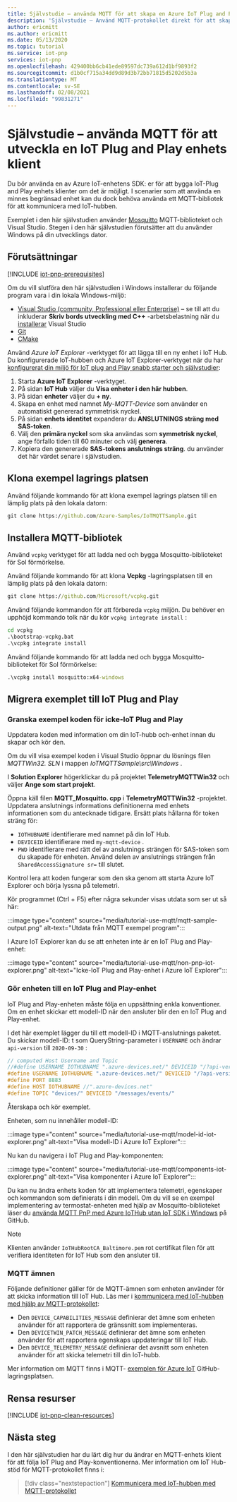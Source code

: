 ```yaml
---
title: Självstudie – använda MQTT för att skapa en Azure IoT Plug and Play-enhets klient | Microsoft Docs
description: 'Självstudie – Använd MQTT-protokollet direkt för att skapa en IoT Plug and Play enhets klient utan att använda SDK: er för Azure IoT-enheter'
author: ericmitt
ms.author: ericmitt
ms.date: 05/13/2020
ms.topic: tutorial
ms.service: iot-pnp
services: iot-pnp
ms.openlocfilehash: 429400bb6cb41ede89597dc739a612d1bf9893f2
ms.sourcegitcommit: d1b0cf715a34dd9d89d3b72bb71815d5202d5b3a
ms.translationtype: MT
ms.contentlocale: sv-SE
ms.lasthandoff: 02/08/2021
ms.locfileid: "99831271"
---
```

# <a name="tutorial---use-mqtt-to-develop-an-iot-plug-and-play-device-client"></a>Självstudie – använda MQTT för att utveckla en IoT Plug and Play enhets klient

Du bör använda en av Azure IoT-enhetens SDK: er för att bygga IoT-Plug and Play enhets klienter om det är möjligt. I scenarier som att använda en minnes begränsad enhet kan du dock behöva använda ett MQTT-bibliotek för att kommunicera med IoT-hubben.

Exemplet i den här självstudien använder [Mosquitto](http://mosquitto.org/) MQTT-biblioteket och Visual Studio. Stegen i den här självstudien förutsätter att du använder Windows på din utvecklings dator.

## <a name="prerequisites"></a>Förutsättningar

[!INCLUDE [iot-pnp-prerequisites](../../includes/iot-pnp-prerequisites.md)]

Om du vill slutföra den här självstudien i Windows installerar du följande program vara i din lokala Windows-miljö:

* [Visual Studio (community, Professional eller Enterprise)](https://visualstudio.microsoft.com/downloads/) – se till att du inkluderar **Skriv bords utveckling med C++** -arbetsbelastning när du [installerar](/cpp/build/vscpp-step-0-installation?preserve-view=true&view=vs-2019) Visual Studio
* [Git](https://git-scm.com/download/)
* [CMake](https://cmake.org/download/)

Använd *Azure IoT Explorer* -verktyget för att lägga till en ny enhet i IoT Hub. Du konfigurerade IoT-hubben och Azure IoT Explorer-verktyget när du har [konfigurerat din miljö för IoT plug and Play snabb starter och självstudier](set-up-environment.md):

1. Starta **Azure IoT Explorer** -verktyget.
1. På sidan **IoT Hub** väljer du **Visa enheter i den här hubben**.
1. På sidan **enheter** väljer du **+ ny**.
1. Skapa en enhet med namnet *My-MQTT-Device* som använder en automatiskt genererad symmetrisk nyckel.
1. På sidan **enhets identitet** expanderar du **ANSLUTNINGS sträng med SAS-token**.
1. Välj den **primära nyckel** som ska användas som **symmetrisk nyckel**, ange förfallo tiden till 60 minuter och välj **generera**.
1. Kopiera den genererade **SAS-tokens anslutnings sträng**. du använder det här värdet senare i självstudien.

## <a name="clone-sample-repo"></a>Klona exempel lagrings platsen

Använd följande kommando för att klona exempel lagrings platsen till en lämplig plats på den lokala datorn:

```cmd
git clone https://github.com/Azure-Samples/IoTMQTTSample.git
```

## <a name="install-mqtt-library"></a>Installera MQTT-bibliotek

Använd `vcpkg` verktyget för att ladda ned och bygga Mosquitto-biblioteket för Sol förmörkelse.

Använd följande kommando för att klona **Vcpkg** -lagringsplatsen till en lämplig plats på den lokala datorn:

```cmd
git clone https://github.com/Microsoft/vcpkg.git
```

Använd följande kommandon för att förbereda `vcpkg` miljön. Du behöver en upphöjd kommando tolk när du kör `vcpkg integrate install` :

```cmd
cd vcpkg
.\bootstrap-vcpkg.bat
.\vcpkg integrate install
```

Använd följande kommando för att ladda ned och bygga Mosquitto-biblioteket för Sol förmörkelse:

```cmd
.\vcpkg install mosquitto:x64-windows
```

## <a name="migrate-the-sample-to-iot-plug-and-play"></a>Migrera exemplet till IoT Plug and Play

### <a name="review-the-non-iot-plug-and-play-sample-code"></a>Granska exempel koden för icke-IoT Plug and Play

Uppdatera koden med information om din IoT-hubb och-enhet innan du skapar och kör den.

Om du vill visa exempel koden i Visual Studio öppnar du lösnings filen *MQTTWin32. SLN* i mappen *IoTMQTTSample\src\Windows* .

I **Solution Explorer** högerklickar du på projektet **TelemetryMQTTWin32** och väljer **Ange som start projekt**.

Öppna käll filen **MQTT_Mosquitto. cpp** i **TelemetryMQTTWin32** -projektet. Uppdatera anslutnings informations definitionerna med enhets informationen som du antecknade tidigare. Ersätt plats hållarna för token sträng för:

* `IOTHUBNAME` identifierare med namnet på din IoT Hub.
* `DEVICEID` identifierare med `my-mqtt-device` .
* `PWD` identifierare med rätt del av anslutnings strängen för SAS-token som du skapade för enheten. Använd delen av anslutnings strängen från `SharedAccessSignature sr=` till slutet.

Kontrol lera att koden fungerar som den ska genom att starta Azure IoT Explorer och börja lyssna på telemetri.

Kör programmet (Ctrl + F5) efter några sekunder visas utdata som ser ut så här:

:::image type="content" source="media/tutorial-use-mqtt/mqtt-sample-output.png" alt-text="Utdata från MQTT exempel program":::

I Azure IoT Explorer kan du se att enheten inte är en IoT Plug and Play-enhet:

:::image type="content" source="media/tutorial-use-mqtt/non-pnp-iot-explorer.png" alt-text="Icke-IoT Plug and Play-enhet i Azure IoT Explorer":::

### <a name="make-the-device-an-iot-plug-and-play-device"></a>Gör enheten till en IoT Plug and Play-enhet

IoT Plug and Play-enheten måste följa en uppsättning enkla konventioner. Om en enhet skickar ett modell-ID när den ansluter blir den en IoT Plug and Play-enhet.

I det här exemplet lägger du till ett modell-ID i MQTT-anslutnings paketet. Du skickar modell-ID: t som QueryString-parameter i `USERNAME` och ändrar `api-version` till `2020-09-30` :

```c
// computed Host Username and Topic
//#define USERNAME IOTHUBNAME ".azure-devices.net/" DEVICEID "/?api-version=2018-06-30"
#define USERNAME IOTHUBNAME ".azure-devices.net/" DEVICEID "/?api-version=2020-09-30&model-id=dtmi:com:example:Thermostat;1"
#define PORT 8883
#define HOST IOTHUBNAME //".azure-devices.net"
#define TOPIC "devices/" DEVICEID "/messages/events/"
```

Återskapa och kör exemplet.

Enheten, som nu innehåller modell-ID:

:::image type="content" source="media/tutorial-use-mqtt/model-id-iot-explorer.png" alt-text="Visa modell-ID i Azure IoT Explorer":::

Nu kan du navigera i IoT Plug and Play-komponenten:

:::image type="content" source="media/tutorial-use-mqtt/components-iot-explorer.png" alt-text="Visa komponenter i Azure IoT Explorer":::

Du kan nu ändra enhets koden för att implementera telemetri, egenskaper och kommandon som definierats i din modell. Om du vill se en exempel implementering av termostat-enheten med hjälp av Mosquitto-biblioteket läser du [använda MQTT PnP med Azure IoTHub utan IoT SDK i Windows](https://github.com/Azure-Samples/IoTMQTTSample/tree/master/src/Windows/PnPMQTTWin32) på GitHub.

> [!NOTE]
>Klienten använder `IoTHubRootCA_Baltimore.pem` rot certifikat filen för att verifiera identiteten för IoT Hub som den ansluter till.

### <a name="mqtt-topics"></a>MQTT ämnen

Följande definitioner gäller för de MQTT-ämnen som enheten använder för att skicka information till IoT Hub. Läs mer i [kommunicera med IoT-hubben med hjälp av MQTT-protokollet](../iot-hub/iot-hub-mqtt-support.md):

* Den `DEVICE_CAPABILITIES_MESSAGE` definierar det ämne som enheten använder för att rapportera de gränssnitt som implementeras.
* Den `DEVICETWIN_PATCH_MESSAGE` definierar det ämne som enheten använder för att rapportera egenskaps uppdateringar till IoT Hub.
* Den `DEVICE_TELEMETRY_MESSAGE` definierar det avsnitt som enheten använder för att skicka telemetri till din IoT-hubb.

Mer information om MQTT finns i MQTT- [exemplen för Azure IoT](https://github.com/Azure-Samples/IoTMQTTSample/) GitHub-lagringsplatsen.

## <a name="clean-up-resources"></a>Rensa resurser

[!INCLUDE [iot-pnp-clean-resources](../../includes/iot-pnp-clean-resources.md)]

## <a name="next-steps"></a>Nästa steg

I den här självstudien har du lärt dig hur du ändrar en MQTT-enhets klient för att följa IoT Plug and Play-konventionerna. Mer information om IoT Hub-stöd för MQTT-protokollet finns i:

> [!div class="nextstepaction"]
> [Kommunicera med IoT-hubben med MQTT-protokollet](../iot-hub/iot-hub-mqtt-support.md)